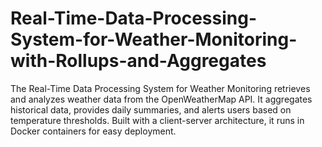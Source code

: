 # Real-Time-Data-Processing-System-for-Weather-Monitoring-with-Rollups-and-Aggregates
The Real-Time Data Processing System for Weather Monitoring retrieves and analyzes weather data from the OpenWeatherMap API. It aggregates historical data, provides daily summaries, and alerts users based on temperature thresholds. Built with a client-server architecture, it runs in Docker containers for easy deployment. 
